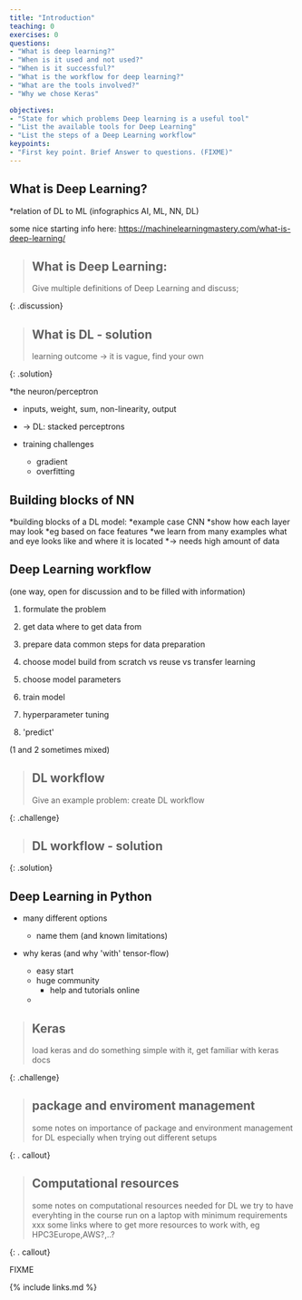 ```yaml
---
title: "Introduction"
teaching: 0
exercises: 0
questions:
- "What is deep learning?"
- "When is it used and not used?"
- "When is it successful?"
- "What is the workflow for deep learning?"
- "What are the tools involved?"
- "Why we chose Keras"

objectives:
- "State for which problems Deep learning is a useful tool"
- "List the available tools for Deep Learning"
- "List the steps of a Deep Learning workflow"
keypoints:
- "First key point. Brief Answer to questions. (FIXME)"
---
```


## What is Deep Learning?

*relation of DL to ML (infographics AI, ML, NN, DL)

some nice starting info here: https://machinelearningmastery.com/what-is-deep-learning/

> ## What is Deep Learning:
>
> Give multiple definitions of Deep Learning and discuss;
>
{: .discussion}

> ## What is DL - solution
>
> learning outcome -> it is vague, find your own
>
{: .solution}

*the neuron/perceptron

* inputs, weight, sum, non-linearity, output 
* -> DL: stacked perceptrons

* training challenges
  * gradient
  * overfitting

## Building blocks of NN

*building blocks of a DL model: 
    *example case CNN
        *show how each layer may look
        *eg based on face features
        *we learn from many examples what and eye looks like and where it is located
*-> needs high amount of data

## Deep Learning workflow

(one way, open for discussion and to be filled with information)
1. formulate the problem

2. get data
where to get data from

3. prepare data
common steps for data preparation

4. choose model 
build from scratch vs reuse vs transfer learning

5. choose model parameters

6. train model

7. hyperparameter tuning

8. 'predict'

(1 and 2 sometimes mixed)

> ## DL workflow
>
> Give an example problem: create DL workflow 
>
{: .challenge}

> ## DL workflow - solution
>
>
{: .solution}

## Deep Learning in Python

* many different options
    * name them (and known limitations)

* why keras (and why 'with' tensor-flow)
    * easy start
    * huge community
        * help and tutorials online
    * 

> ## Keras 
>
> load keras and do something simple with it, get familiar with keras docs 
>
{: .challenge}


> ## package and enviroment management
>
> some notes on importance of package and environment management for DL
> especially when trying out different setups
>
{: . callout}

> ## Computational resources
>
> some notes on computational resources needed for DL
> we try to have everyhting in the course run on a laptop with minimum requirements xxx
> some links where to get more resources to work with, eg HPC3Europe,AWS?,..?
>
{: . callout}

FIXME

{% include links.md %}


